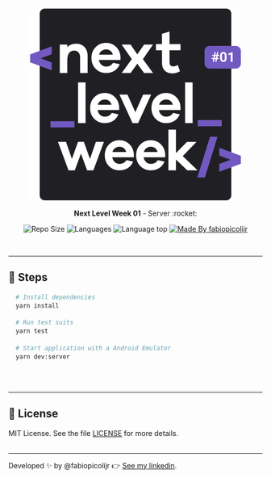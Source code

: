 <br />
<p align="center">
  <a href="https://rocketseat.com.br">
    <img alt="Next Level Week" title="Next Level Week" src="https://github.com/fabiopicolijr/nlw-01-server/blob/master/assets/logo.svg" />
  </a>
</p>
<p align="center"><b>Next Level Week 01</b> - Server :rocket:</p>

<p align="center">
  <img alt="Repo Size" title="Repo Size" src="https://img.shields.io/github/repo-size/fabiopicolijr/nlw-01-server?color=282A36" />
  <img alt="Languages" title="Languages" src="https://img.shields.io/github/languages/count/fabiopicolijr/nlw-01-server?color=282A36" />
  <img alt="Language top" title="Language top" title="Made By fabiopicolijr"  src="https://img.shields.io/github/languages/top/fabiopicolijr/nlw-01-server?color=282A36" />
  <a href="https://github.com/fabiopicolijr">
    <img alt="Made By fabiopicolijr" title="Made By fabiopicolijr" src="https://img.shields.io/badge/made%20by-fabiopicolijr-917ECE" alt="Made by fabiopicolijr">
  <a>
</p>
<br />

---

## :running: Steps
```bash
  # Install dependencies
  yarn install

  # Run test suits
  yarn test

  # Start application with a Android Emulator
  yarn dev:server
```

<br />
<br />

---

## :memo: License

MIT License. See the file [LICENSE](LICENSE.md) for more details.
<br />
<br />

---

Developed :sparkles: by @fabiopicolijr :point_right: [See my linkedin](http://www.linkedin.com/in/fabiopicolijr).
